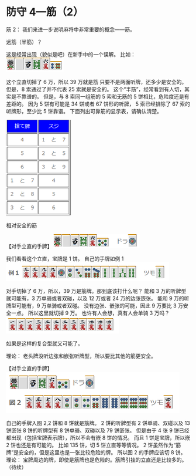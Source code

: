 # 防守 4—筋（2）

筋 2：  我们来进一步说明麻将中非常重要的概念——筋。

远筋（半筋）？

 这是经常出现（貌似是吧）在新手中的一个误解。  比如：
![image](./output/image_page196_8.png)

 这个立直切掉了 6 万，所以 39 万就是筋 只要不是两面听牌，还多少是安全的。  但是，8 索通过了并不代表 25 索就是安全的。  这个“半筋”，经常看到有人切，其实是不靠谱的。 但是，与 8 索同一组筋的 5 索和无筋的 5 饼相比，危险度还是有差距的。  因为 5 饼有可能是 34 饼或者 67 饼形的听牌， 5 索已经排除了 67 索的听牌形，至少比 5 饼靠谱。  下面列出可靠筋的显示表，请确认清楚。

![image](./output/image_page197_10.png)

相对安全的筋

  【对手立直的手牌】
![image](./output/image_page197_11.png)

 我们看看这个立直，宝牌是 1 饼。 自己的手牌如例 1
![image](./output/image_page197_12.png)

 对手切掉了 6 万，所以，39 万是筋牌。那到底该打什么呢？  能和 3 万的听牌型就可能有，3 万单骑或者双碰，以及 12 万或者 24 万的边张嵌张。 能和 9 万的听牌型可能有，9 万单骑或者双碰。  没有边张、嵌张的可能，因此 9 万要比 3 万安全一点。 所以这里就切掉 9 万。  也许有人会想，真有人会单骑 3 万吗？
![image](./output/image_page197_13.png)

如果是这样的复合型就又可能了。

理论： 老头牌没听边张和嵌张听牌型，所以要比其他的筋更安全。

  【对手立直的手牌】
![image](./output/image_page198_8.png)

自己的手牌入图 2,2 饼和 8 饼就是筋牌。  2 饼的听牌型有 2 饼单骑、双碰以及 13 饼嵌张 8 饼的听牌型有 8 饼单骑、双碰以及 79 饼嵌张。  但是由于 4 张 9 饼已经都出现（包括宝牌表示牌），所以不会有嵌 8 饼的情况。 而且 1 饼是宝牌，所以嵌 2 饼也还是有可能的。 比如 135 饼，切 5 饼立直等等情况。  2 饼虽然作为“筋牌”是安全的，但是这里也是一张比较危险的牌。  所以图 2 的手牌应该切 8 饼。  理论： 宝牌周边的牌，即使是筋牌也是危险的。筋牌引挂的立直还是比较多的。   （待续）